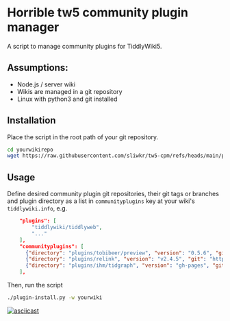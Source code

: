 # Horrible tw5 community plugin manager

A script to manage community plugins for TiddlyWiki5.

## Assumptions:

* Node.js / server wiki
* Wikis are managed in a git repository
* Linux with python3 and git installed

## Installation

Place the script in the root path of your git repository.

```sh
cd yourwikirepo
wget https://raw.githubusercontent.com/sliwkr/tw5-cpm/refs/heads/main/plugin-install.py
```

## Usage

Define desired community plugin git repositories, their git tags or branches and plugin directory as a list
in `communityplugins` key at your wiki's `tiddlywiki.info`, e.g.

```json
    "plugins": [
        "tiddlywiki/tiddlyweb",
        "..."
    ],
    "communityplugins": [
      {"directory": "plugins/tobibeer/preview", "version": "0.5.6", "git": "https://github.com/tobibeer/tw5-preview.git"},
      {"directory": "plugins/relink", "version": "v2.4.5", "git": "https://github.com/flibbles/tw5-relink"},
      {"directory": "plugins/ihm/tidgraph", "version": "gh-pages", "git": "https://github.com/ihm4u/tw5plugs.git"}
    ],
```

Then, run the script

```sh
./plugin-install.py -w yourwiki
```

[![asciicast](https://asciinema.org/a/29DAPQjrgNAluOMQxA8gDcvQg.svg)](https://asciinema.org/a/29DAPQjrgNAluOMQxA8gDcvQg)
